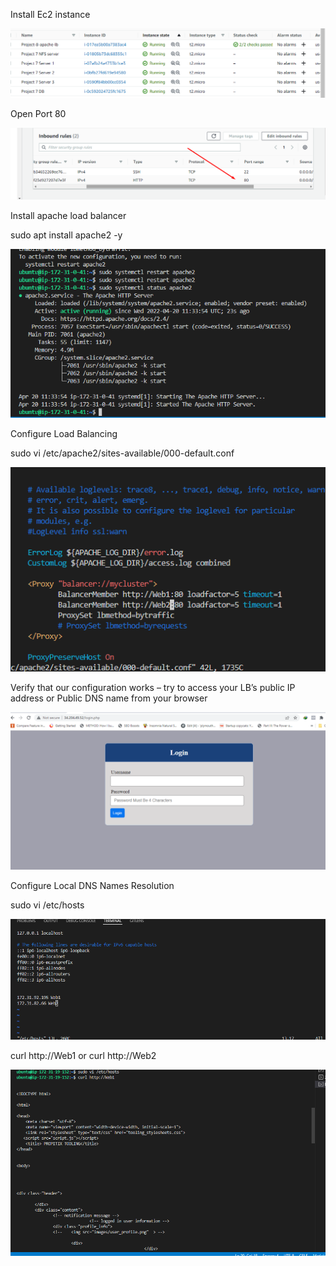 Install Ec2 instance

![alt text](./instance.png)

Open Port 80

![alt text](./port.png)

Install apache load balancer

sudo apt install apache2 -y

![alt text](./load.png)

Configure Load Balancing

sudo vi /etc/apache2/sites-available/000-default.conf

![alt text](./ll.png)

Verify that our configuration works – try to access your LB’s public IP address or Public DNS name from your browser

![alt text](./index.png)

Configure Local DNS Names Resolution

sudo vi /etc/hosts

![alt text](./web.png)

 curl http://Web1 or curl http://Web2 

 ![alt text](./curl.png)